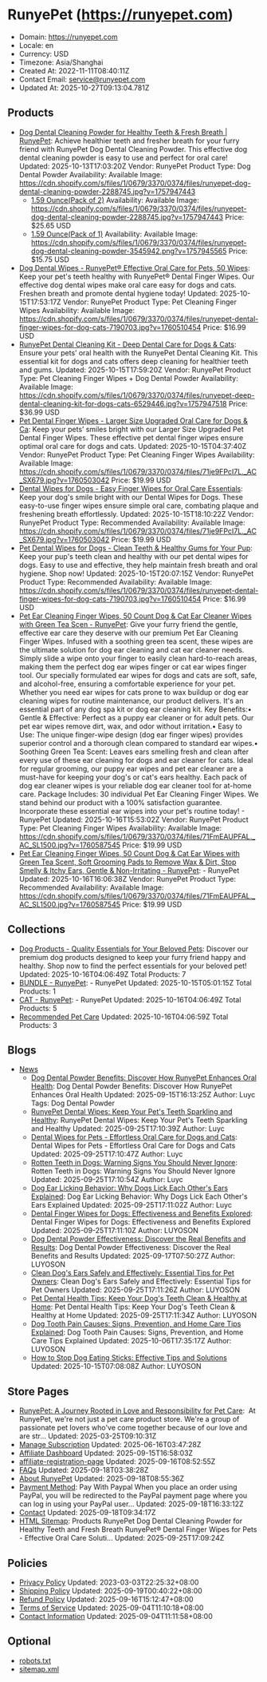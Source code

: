 # RunyePet (https://runyepet.com)

- Domain: https://runyepet.com
- Locale: en
- Currency: USD
- Timezone: Asia/Shanghai
- Created At: 2022-11-11T08:40:11Z
- Contact Email: service@runyepet.com
- Updated At: 2025-10-27T09:13:04.781Z

## Products

- [Dog Dental Cleaning Powder for Healthy Teeth & Fresh Breath | RunyePet](https://runyepet.com/products/dog-dental-cleaning-powder): Achieve healthier teeth and fresher breath for your furry friend with RunyePet Dog Dental Cleaning Powder. This effective dog dental cleaning powder is easy to use and perfect for oral care!
  Updated: 2025-10-13T17:03:20Z
  Vendor: RunyePet
  Product Type: Dog Dental Powder
  Availability: Available
  Image: https://cdn.shopify.com/s/files/1/0679/3370/0374/files/runyepet-dog-dental-cleaning-powder-2288745.jpg?v=1757947443
  - [1.59 Ounce(Pack of 2)](https://runyepet.com/products/dog-dental-cleaning-powder?variant=49870238122262)
    Availability: Available
    Image: https://cdn.shopify.com/s/files/1/0679/3370/0374/files/runyepet-dog-dental-cleaning-powder-2288745.jpg?v=1757947443
    Price: $25.65 USD
  - [1.59 Ounce(Pack of 1)](https://runyepet.com/products/dog-dental-cleaning-powder?variant=49870238155030)
    Availability: Available
    Image: https://cdn.shopify.com/s/files/1/0679/3370/0374/files/runyepet-dog-dental-cleaning-powder-3545942.png?v=1757945565
    Price: $15.75 USD
- [Dog Dental Wipes - RunyePet® Effective Oral Care for Pets, 50 Wipes](https://runyepet.com/products/dental-finger-wipes-for-pets): Keep your pet's teeth healthy with RunyePet® Dental Finger Wipes. Our effective dog dental wipes make oral care easy for dogs and cats. Freshen breath and promote dental hygiene today!
  Updated: 2025-10-15T17:53:17Z
  Vendor: RunyePet
  Product Type: Pet Cleaning Finger Wipes
  Availability: Available
  Image: https://cdn.shopify.com/s/files/1/0679/3370/0374/files/runyepet-dental-finger-wipes-for-dog-cats-7190703.jpg?v=1760510454
  Price: $16.99 USD
- [RunyePet Dental Cleaning Kit - Deep Dental Care for Dogs & Cats](https://runyepet.com/products/runyepet-dental-cleaning-kit): Ensure your pets’ oral health with the RunyePet Dental Cleaning Kit. This essential kit for dogs and cats offers deep cleaning for healthier teeth and gums.
  Updated: 2025-10-15T17:59:20Z
  Vendor: RunyePet
  Product Type: Pet Cleaning Finger Wipes + Dog Dental Powder
  Availability: Available
  Image: https://cdn.shopify.com/s/files/1/0679/3370/0374/files/runyepet-deep-dental-cleaning-kit-for-dogs-cats-6529446.jpg?v=1757947518
  Price: $36.99 USD
- [Pet Dental Finger Wipes - Larger Size Upgraded Oral Care for Dogs & Ca](https://runyepet.com/products/larger-size-upgraded-pet-dental-finger-wipes-for-dogs-cats): Keep your pets’ smiles bright with our Larger Size Upgraded Pet Dental Finger Wipes. These effective pet dental finger wipes ensure optimal oral care for dogs and cats.
  Updated: 2025-10-15T04:37:40Z
  Vendor: RunyePet
  Product Type: Pet Cleaning Finger Wipes
  Availability: Available
  Image: https://cdn.shopify.com/s/files/1/0679/3370/0374/files/71je9FPcI7L._AC_SX679.jpg?v=1760503042
  Price: $19.99 USD
- [Dental Wipes for Dogs - Easy Finger Wipes for Oral Care Essentials](https://runyepet.com/products/dental-wipes-fordogs): Keep your dog's smile bright with our Dental Wipes for Dogs. These easy-to-use finger wipes ensure simple oral care, combating plaque and freshening breath effortlessly.
  Updated: 2025-10-15T18:10:22Z
  Vendor: RunyePet
  Product Type: Recommended
  Availability: Available
  Image: https://cdn.shopify.com/s/files/1/0679/3370/0374/files/71je9FPcI7L._AC_SX679.jpg?v=1760503042
  Price: $19.99 USD
- [Pet Dental Wipes for Dogs - Clean Teeth & Healthy Gums for Your Pup](https://runyepet.com/products/pet-dental-finger-wipes-for-dogs): Keep your pup's teeth clean and healthy with our pet dental wipes for dogs. Easy to use and effective, they help maintain fresh breath and oral hygiene. Shop now!
  Updated: 2025-10-15T20:07:15Z
  Vendor: RunyePet
  Product Type: Recommended
  Availability: Available
  Image: https://cdn.shopify.com/s/files/1/0679/3370/0374/files/runyepet-dental-finger-wipes-for-dog-cats-7190703.jpg?v=1760510454
  Price: $16.99 USD
- [Pet Ear Cleaning Finger Wipes, 50 Count Dog & Cat Ear Cleaner Wipes with Green Tea Scen - RunyePet](https://runyepet.com/products/pet-ear-cleaning-finger-wipes-50-count-dog-cat-ear-cleaner-wipes-with-green-tea-scen): Give your furry friend the gentle, effective ear care they deserve with our premium Pet Ear Cleaning Finger Wipes. Infused with a soothing green tea scent, these wipes are the ultimate solution for dog ear cleaning and cat ear cleaner needs. Simply slide a wipe onto your finger to easily clean hard-to-reach areas, making them the perfect dog ear wipes finger or cat ear wipes finger tool. Our specially formulated ear wipes for dogs and cats are soft, safe, and alcohol-free, ensuring a comfortable experience for your pet. Whether you need ear wipes for cats prone to wax buildup or dog ear cleaning wipes for routine maintenance, our product delivers. It's an essential part of any dog spa kit or dog ear cleaning kit. Key Benefits:• Gentle & Effective: Perfect as a puppy ear cleaner or for adult pets. Our pet ear wipes remove dirt, wax, and odor without irritation.• Easy to Use: The unique finger-wipe design (dog ear finger wipes) provides superior control and a thorough clean compared to standard ear wipes.• Soothing Green Tea Scent: Leaves ears smelling fresh and clean after every use of these ear cleaning for dogs and ear cleaner for cats. Ideal for regular grooming, our puppy ear wipes and pet ear cleaner are a must-have for keeping your dog's or cat's ears healthy. Each pack of dog ear cleaner wipes is your reliable dog ear cleaner tool for at-home care. Package Includes: 30 individual Pet Ear Cleaning Finger Wipes. We stand behind our product with a 100% satisfaction guarantee. Incorporate these essential ear wipes into your pet's routine today! - RunyePet
  Updated: 2025-10-16T15:53:02Z
  Vendor: RunyePet
  Product Type: Pet Cleaning Finger Wipes
  Availability: Available
  Image: https://cdn.shopify.com/s/files/1/0679/3370/0374/files/71FmEAUPFAL._AC_SL1500.jpg?v=1760587545
  Price: $19.99 USD
- [Pet Ear Cleaning Finger Wipes, 50 Count Dog & Cat Ear Wipes with Green Tea Scent, Soft Grooming Pads to Remove Wax & Dirt, Stop Smelly & Itchy Ears, Gentle & Non-Irritating - RunyePet](https://runyepet.com/products/pet-ear-cleaning-finger-wipes-50-count-dog-cat-ear-wipes-with-green-tea-scent-soft-grooming-pads-to-remove-wax-dirt-stop-smelly-itchy-ears-gentle-non-irritating): - RunyePet
  Updated: 2025-10-16T16:06:38Z
  Vendor: RunyePet
  Product Type: Recommended
  Availability: Available
  Image: https://cdn.shopify.com/s/files/1/0679/3370/0374/files/71FmEAUPFAL._AC_SL1500.jpg?v=1760587545
  Price: $19.99 USD

## Collections

- [Dog Products - Quality Essentials for Your Beloved Pets](https://runyepet.com/collections/dog-products): Discover our premium dog products designed to keep your furry friend happy and healthy. Shop now to find the perfect essentials for your beloved pet!
  Updated: 2025-10-16T04:06:49Z
  Total Products: 7
- [BUNDLE - RunyePet](https://runyepet.com/collections/bundle): - RunyePet
  Updated: 2025-10-15T05:01:15Z
  Total Products: 1
- [CAT - RunyePet](https://runyepet.com/collections/cat): - RunyePet
  Updated: 2025-10-16T04:06:49Z
  Total Products: 5
- [Recommended Pet Care](https://runyepet.com/collections/recommended-pet-care)
  Updated: 2025-10-16T04:06:59Z
  Total Products: 3

## Blogs

- [News](https://runyepet.com/blogs/news)
  - [Dog Dental Powder Benefits: Discover How RunyePet Enhances Oral Health](https://runyepet.com/blogs/news/dog-dental-powder-benefits): Dog Dental Powder Benefits: Discover How RunyePet Enhances Oral Health
    Updated: 2025-09-15T16:13:25Z
    Author: Luyc
    Tags: Dog Dental Powder
  - [RunyePet Dental Wipes: Keep Your Pet's Teeth Sparkling and Healthy](https://runyepet.com/blogs/news/keep-your-pets-teeth-sparkling-with-runyepet-dental-wipes): RunyePet Dental Wipes: Keep Your Pet's Teeth Sparkling and Healthy
    Updated: 2025-09-25T17:10:39Z
    Author: Luyc
  - [Dental Wipes for Pets - Effortless Oral Care for Dogs and Cats](https://runyepet.com/blogs/news/dental-wipes-for-pets): Dental Wipes for Pets - Effortless Oral Care for Dogs and Cats
    Updated: 2025-09-25T17:10:47Z
    Author: Luyc
  - [Rotten Teeth in Dogs: Warning Signs You Should Never Ignore](https://runyepet.com/blogs/news/rotten-teeth-in-dogs): Rotten Teeth in Dogs: Warning Signs You Should Never Ignore
    Updated: 2025-09-25T17:10:54Z
    Author: Luyc
  - [Dog Ear Licking Behavior: Why Dogs Lick Each Other's Ears Explained](https://runyepet.com/blogs/news/dog-ear-licking-behavior): Dog Ear Licking Behavior: Why Dogs Lick Each Other's Ears Explained
    Updated: 2025-09-25T17:11:02Z
    Author: Luyc
  - [Dental Finger Wipes for Dogs: Effectiveness and Benefits Explored](https://runyepet.com/blogs/news/are-dental-finger-wipes-for-dogs-effective): Dental Finger Wipes for Dogs: Effectiveness and Benefits Explored
    Updated: 2025-09-25T17:11:10Z
    Author: LUYOSON
  - [Dog Dental Powder Effectiveness: Discover the Real Benefits and Results](https://runyepet.com/blogs/news/does-dog-dental-powder-really-work): Dog Dental Powder Effectiveness: Discover the Real Benefits and Results
    Updated: 2025-09-17T07:50:27Z
    Author: LUYOSON
  - [Clean Dog's Ears Safely and Effectively: Essential Tips for Pet Owners](https://runyepet.com/blogs/news/how-to-clean-a-dogs-ears-safely-and-effectively): Clean Dog's Ears Safely and Effectively: Essential Tips for Pet Owners
    Updated: 2025-09-25T17:11:26Z
    Author: LUYOSON
  - [Pet Dental Health Tips: Keep Your Dog's Teeth Clean & Healthy at Home](https://runyepet.com/blogs/news/pet-dental-health-tips-how-to-keep-your-dog-s-teeth-clean-healthy-at-home): Pet Dental Health Tips: Keep Your Dog's Teeth Clean & Healthy at Home
    Updated: 2025-09-25T17:11:34Z
    Author: LUYOSON
  - [Dog Tooth Pain Causes: Signs, Prevention, and Home Care Tips Explained](https://runyepet.com/blogs/news/dog-tooth-pain-causes-signs-prevention-and-simple-home-care-tips): Dog Tooth Pain Causes: Signs, Prevention, and Home Care Tips Explained
    Updated: 2025-10-06T17:35:17Z
    Author: LUYOSON
  - [How to Stop Dog Eating Sticks: Effective Tips and Solutions](https://runyepet.com/blogs/news/how-to-stop-my-dog-from-eating-sticks)
    Updated: 2025-10-15T07:08:08Z
    Author: LUYOSON

## Store Pages

- [RunyePet: A Journey Rooted in Love and Responsibility for Pet Care](https://runyepet.com/pages/about-us): ​ At RunyePet, we're not just a pet care product store. We're a group of passionate pet lovers who've come together because of our love and are str...
  Updated: 2025-03-25T09:10:31Z
- [Manage Subscription](https://runyepet.com/pages/joy-subscription)
  Updated: 2025-06-16T03:47:28Z
- [Affiliate Dashboard](https://runyepet.com/pages/affiliate)
  Updated: 2025-09-15T16:58:03Z
- [affiliate-registration-page](https://runyepet.com/pages/affiliate_registration_page)
  Updated: 2025-09-16T08:52:55Z
- [FAQs](https://runyepet.com/pages/faqs)
  Updated: 2025-09-18T03:38:28Z
- [About RunyePet](https://runyepet.com/pages/about-runyepet)
  Updated: 2025-09-18T08:55:36Z
- [Payment Method](https://runyepet.com/pages/payment-method): Pay With Paypal When you place an order using PayPal, you will be redirected to the PayPal payment page where you can log in using your PayPal user...
  Updated: 2025-09-18T16:33:12Z
- [Contact](https://runyepet.com/pages/contact-1)
  Updated: 2025-09-18T09:34:17Z
- [HTML Sitemap](https://runyepet.com/pages/html-sitemap): Products RunyePet Dog Dental Cleaning Powder for Healthy Teeth and Fresh Breath RunyePet® Dental Finger Wipes for Pets - Effective Oral Care Soluti...
  Updated: 2025-09-25T17:09:24Z

## Policies

- [Privacy Policy](https://runyepet.com/policies/privacy-policy)
  Updated: 2023-03-03T22:25:32+08:00
- [Shipping Policy](https://runyepet.com/policies/shipping-policy)
  Updated: 2025-09-19T00:40:22+08:00
- [Refund Policy](https://runyepet.com/policies/refund-policy)
  Updated: 2025-09-16T15:12:47+08:00
- [Terms of Service](https://runyepet.com/policies/terms-of-service)
  Updated: 2025-09-04T11:10:18+08:00
- [Contact Information](https://runyepet.com/policies/contact-information)
  Updated: 2025-09-04T11:11:58+08:00

## Optional

- [robots.txt](https://runyepet.com/robots.txt)
- [sitemap.xml](https://runyepet.com/sitemap.xml)
